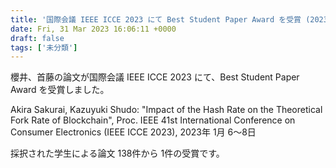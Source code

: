 ```yaml
---
title: '国際会議 IEEE ICCE 2023 にて Best Student Paper Award を受賞 (2023年 1月)'
date: Fri, 31 Mar 2023 16:06:11 +0000
draft: false
tags: ['未分類']
---
```


櫻井、首藤の論文が国際会議 IEEE ICCE 2023 にて、Best Student Paper Award を受賞しました。

Akira Sakurai, Kazuyuki Shudo: "Impact of the Hash Rate on the Theoretical Fork Rate of Blockchain", Proc. IEEE 41st International Conference on Consumer Electronics (IEEE ICCE 2023), 2023年 1月 6〜8日

採択された学生による論文 138件から 1件の受賞です。